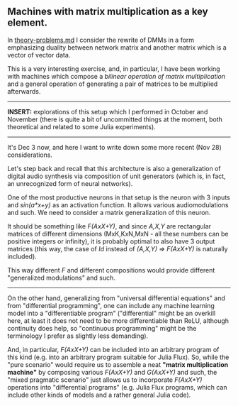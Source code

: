 ## Machines with matrix multiplication as a key element.

In [theory-problems.md](https://github.com/anhinga/2020-notes/blob/master/attention-based-models/theory-problems.md)
I consider the rewrite of DMMs in a form emphasizing duality between network matrix and another matrix which is
a vector of vector data.

This is a very interesting exercise, and, in particular, I have been working with machines which compose a _bilinear operation
of matrix multiplication_ and a general operation of generating a pair of matrices to be multiplied afterwards.

---

**INSERT:** explorations of this setup which I performed in October and November (there is quite a bit of uncommitted things at the moment,
both theoretical and related to some Julia experiments).

---

It's Dec 3 now, and here I want to write down some more recent (Nov 28) considerations.

Let's step back and recall that this architecture is also a generalization of digital audio synthesis via composition of
unit generators (which is, in fact, an unrecognized form of neural networks).

One of the most productive neurons in that setup is the neuron with 3 inputs and _sin(a*x+y)_ as an activation function.
It allows various audiomodulations and such. We need to consider a matrix generalization of this neuron.

It should be something like _F(AxX+Y)_, and since _A,X,Y_ are rectangular matrices of different dimensions (MxK,KxN,MxN - all these numbers
can be positive integers or infinity),
it is probably optimal to also have 3 output matrices (this way, the case of _Id_ instead of _(A,X,Y) => F(AxX+Y)_ is naturally included).

This way different _F_ and different compositions would provide different "generalized modulations" and such.

---

On the other hand, generalizing from "universal differential equations" and from "differential programming",
one can include any machine learning model into a "differentiable program" ("differential" might be an overkill here,
at least it does not need to be more differentiable than ReLU, although continuity does help, so
"continuous programming" might be the terminology I prefer as slightly less demanding).

And, in particular, _F(AxX+Y)_ can be included into an arbitrary program of this kind (e.g. into an
arbitrary program suitable for Julia Flux). So, while the "pure scenario" would require us to
assemble a neat **"matrix multiplication machine"** by composing various _F(AxX+Y)_ and _G(AxX+Y)_ and such,
the "mixed pragmatic scenario" just allows us to incorporate _F(AxX+Y)_ operations into "differential
programs" (e.g. Julia Flux programs, which can include other kinds of models and a rather general Julia code).

